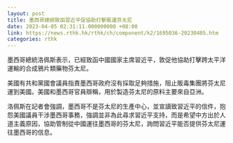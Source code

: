 ```yaml
---
layout: post
title: 墨西哥總統致函習近平促協助打擊販運芬太尼
date: 2023-04-05 02:31:11.000000000 +08:00
link: https://news.rthk.hk/rthk/ch/component/k2/1695036-20230405.htm
categories: rthk
---
```


墨西哥總統洛佩斯表示，已經致函中國國家主席習近平，敦促他協助打擊跨太平洋運輸的合成鴉片類藥物芬太尼。

美國有共和黨國會議員指責墨西哥政府沒有採取足夠措施，阻止販毒集團將芬太尼運到美國。美國和墨西哥官員辯稱，用於製造芬太尼的原料主要來自亞洲。

洛佩斯在記者會強調，墨西哥不是芬太尼的生產中心，並宣讀致習近平的信件，抱怨美國議員干涉墨西哥事務，強調並非為此尋求習近平支持，而是希望中方出於人道主義原因，協助管制從中國運往墨西哥的芬太尼，詢問習近平能否提供芬太尼運往墨西哥的信息。

